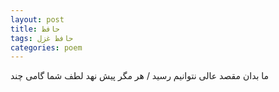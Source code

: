 ```yaml
---
layout: post
title: حافظ
tags: حافظ غزل
categories: poem
---
```


ما بدان مقصد عالی نتوانیم رسید / هر مگر پیش نهد لطف شما گامی چند